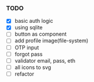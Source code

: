 ### TODO

- [x] basic auth logic
- [x] using sqlite
- [ ] button as component
- [ ] add profile image(file-system)
- [ ] OTP input
- [ ] forgot pass
- [ ] validator email, pass, eth
- [ ] all icons to svg
- [ ] refactor
